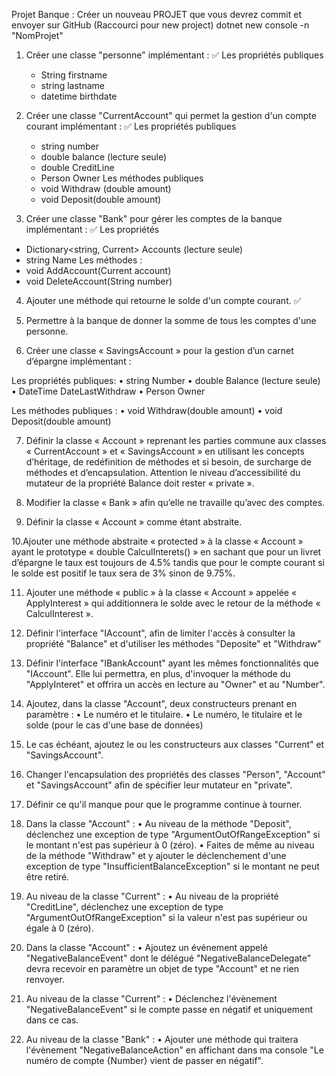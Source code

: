 Projet Banque : 
Créer un nouveau PROJET que vous devrez commit et envoyer sur GitHub
(Raccourci pour new project)
dotnet new console -n "NomProjet"

1. Créer une classe "personne" implémentant : ✅
Les propriétés publiques 
    - String firstname
    - string lastname
    - datetime birthdate

2. Créer une classe "CurrentAccount" qui permet la gestion d'un compte courant implémentant : ✅
Les propriétés publiques 
    - string number
    - double balance (lecture seule)
    - double CreditLine
    - Person Owner
Les méthodes publiques 
    - void Withdraw (double amount)
    - void Deposit(double amount)

3. Créer une classe "Bank" pour gérer les comptes de la banque implémentant : ✅
Les propriétés
  - Dictionary<string, Current> Accounts (lecture seule)
  - string Name
Les méthodes :
  - void AddAccount(Current account)
  - void DeleteAccount(String number)

4. Ajouter une méthode qui retourne le solde d'un compte courant. ✅

5. Permettre à la banque de donner la somme de tous les comptes d'une personne.

6. Créer une classe « SavingsAccount » pour la gestion d’un carnet d’épargne
implémentant :

Les propriétés publiques:
• string Number
• double Balance (lecture seule)
• DateTime DateLastWithdraw
• Person Owner

Les méthodes publiques :
• void Withdraw(double amount)
• void Deposit(double amount)

7. Définir la classe « Account » reprenant les parties commune aux classes
« CurrentAccount » et « SavingsAccount » en utilisant les concepts
d’héritage, de redéfinition de méthodes et si besoin, de surcharge de
méthodes et d’encapsulation.
Attention le niveau d’accessibilité du mutateur de la propriété Balance doit
rester « private ».

8. Modifier la classe « Bank » afin qu’elle ne travaille qu’avec des comptes.

9. Définir la classe « Account » comme étant abstraite.

10.Ajouter une méthode abstraite « protected » à la classe « Account » ayant le
prototype « double CalculInterets() » en sachant que pour un livret d’épargne le
taux est toujours de 4.5% tandis que pour le compte courant si le solde est positif
le taux sera de 3% sinon de 9.75%.

11. Ajouter une méthode « public » à la classe « Account » appelée « ApplyInterest »
qui additionnera le solde avec le retour de la méthode « CalculInterest ».

12. Définir l'interface "IAccount", afin de limiter l'accès à consulter la propriété "Balance" et d'utiliser les méthodes "Deposite" et "Withdraw"

13. Définir l'interface "IBankAccount" ayant les mêmes fonctionnalités que "IAccount". Elle lui permettra, en plus, d'invoquer la méthode du "ApplyInteret" et offrira un accès en lecture au "Owner" et au "Number".

14. Ajoutez, dans la classe "Account", deux constructeurs prenant en paramètre :
• Le numéro et le titulaire.
• Le numéro, le titulaire et le solde (pour le cas d'une base de données)

15. Le cas échéant, ajoutez le ou les constructeurs aux classes "Current" et "SavingsAccount".

16. Changer l'encapsulation des propriétés des classes "Person", "Account" et "SavingsAccount" afin de spécifier leur mutateur en "private".

17. Définir ce qu'il manque pour que le programme continue à tourner.

18. Dans la classe "Account" :
• Au niveau de la méthode "Deposit", déclenchez une exception de type "ArgumentOutOfRangeException" si le montant n'est pas supérieur à 0 (zéro).
• Faites de même au niveau de la méthode "Withdraw" et y ajouter le déclenchement d'une exception de type "InsufficientBalanceException" si le montant ne peut être retiré.

19. Au niveau de la classe "Current" :
• Au niveau de la propriété "CreditLine", déclenchez une exception de type "ArgumentOutOfRangeException" si la valeur n'est pas supérieur ou égale à 0 (zéro).

20. Dans la classe "Account" :
• Ajoutez un événement appelé "NegativeBalanceEvent" dont le délégué "NegativeBalanceDelegate" devra recevoir en paramètre un objet de type "Account" et ne rien renvoyer.

21. Au niveau de la classe "Current" :
• Déclenchez l'évènement "NegativeBalanceEvent" si le compte passe en négatif et uniquement dans ce cas.

22. Au niveau de la classe "Bank" :
• Ajouter une méthode qui traitera l'évènement "NegativeBalanceAction" en affichant dans ma console "Le numéro de compte {Number} vient de passer en négatif".